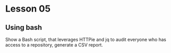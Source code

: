# Lesson 05

## Using bash
Show a Bash script, that leverages HTTPie and jq to audit everyone who has access to a repository, generate a CSV report.
